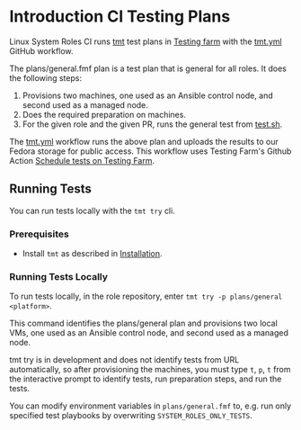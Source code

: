 # Introduction CI Testing Plans

Linux System Roles CI runs [tmt](https://tmt.readthedocs.io/en/stable/index.html) test plans in [Testing farm](https://docs.testing-farm.io/Testing%20Farm/0.1/index.html) with the [tmt.yml](https://github.com/linux-system-roles/vpn/blob/main/.github/workflows/tmt.yml) GitHub workflow.

The plans/general.fmf plan is a test plan that is general for all roles. It does the following steps:

1. Provisions two machines, one used as an Ansible control node, and second used as a managed node.
2. Does the required preparation on machines.
3. For the given role and the given PR, runs the general test from [test.sh](https://github.com/linux-system-roles/tft-tests/blob/main/tests/general/test.sh).

The [tmt.yml](https://github.com/linux-system-roles/vpn/blob/main/.github/workflows/tmt.yml) workflow runs the above plan and uploads the results to our Fedora storage for public access.
This workflow uses Testing Farm's Github Action [Schedule tests on Testing Farm](https://github.com/marketplace/actions/schedule-tests-on-testing-farm).

## Running Tests

You can run tests locally with the `tmt try` cli.

### Prerequisites

* Install `tmt` as described in [Installation](https://tmt.readthedocs.io/en/stable/stories/install.html).

### Running Tests Locally

To run tests locally, in the role repository, enter `tmt try -p plans/general <platform>`.

This command identifies the plans/general plan and provisions two local VMs, one used as an Ansible control node, and second used as a managed node.

tmt try is in development and does not identify tests from URL automatically, so after provisioning the machines, you must type `t`, `p`, `t` from the interactive prompt to identify tests, run preparation steps, and run the tests.

You can modify environment variables in  `plans/general.fmf` to, e.g. run only specified test playbooks by overwriting `SYSTEM_ROLES_ONLY_TESTS`.
